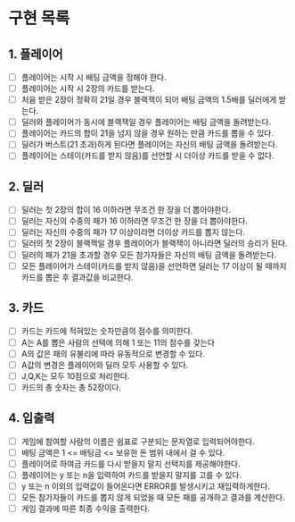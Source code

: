 # 구현 목록
## 1. 플레이어
- [ ] 플레이어는 시작 시 배팅 금액을 정해야 한다.
- [ ] 플레이어는 시작 시 2장의 카드를 받는다.
- [ ] 처음 받은 2장이 정확히 21일 경우 블랙잭이 되어 배팅 금액의 1.5배를 딜러에게 받는다.
- [ ] 딜러와 플레이어가 동시에 블랙잭일 경우 플레이어는 배팅 금액을 돌려받는다.
- [ ] 플레이어는 카드의 합이 21을 넘지 않을 경우 원하는 만큼 카드를 뽑을 수 있다.
- [ ] 딜러가 버스트(21 초과)하게 된다면 플레이어는 자신의 배팅 금액을 돌려받는다.
- [ ] 플레이어는 스테이(카드를 받지 않음)를 선언할 시 더이상 카드를 받을 수 없다.

## 2. 딜러
- [ ] 딜러는 첫 2장의 합이 16 이하라면 무조건 한 장을 더 뽑아야한다.
- [ ] 딜러는 자신의 수중의 패가 16 이하라면 무조건 한 장을 더 뽑아야한다.
- [ ] 딜러는 자신의 수중의 패가 17 이상이라면 더이상 카드를 뽑지 않는다.
- [ ] 딜러의 첫 2장이 블랙잭일 경우 플레이어가 블랙잭이 아니라면 딜러의 승리가 된다.
- [ ] 딜러의 패가 21을 초과할 경우 모든 참가자들은 자신의 배팅 금액을 돌려받는다.
- [ ] 모든 플레이어가 스테이(카드를 받지 않음)을 선언하면 딜러는 17 이상이 될 때까지 카드를 뽑은 후 결과값을 비교한다.

## 3. 카드
- [ ] 카드는 카드에 적혀있는 숫자만큼의 점수를 의미한다.
- [ ] A는 A를 뽑은 사람의 선택에 의해 1 또는 11의 점수를 갖는다
- [ ] A의 값은 패의 유불리에 따라 유동적으로 변경할 수 있다.
- [ ] A값의 변경은 플레이어와 딜러 모두 사용할 수 있다.
- [ ] J,Q,K는 모두 10점으로 처리한다.
- [ ] 카드의 총 숫자는 총 52장이다. 

## 4. 입출력
- [ ] 게임에 참여할 사람의 이름은 쉼표로 구분되는 문자열로 입력되어야한다.
- [ ] 배팅 금액은 1 <= 배팅금 <= 보유한 돈 범위 내에서 걸 수 있다.
- [ ] 플레이어로 하여금 카드를 다시 받을지 말지 선택지를 제공해야한다.
- [ ] 플레이어는 y 또는 n을 입력하여 카드를 받을지 말지를 고를 수 있다.
- [ ] y 또는 n 이외의 입력값이 들어온다면 ERROR를 발생시키고 재입력하게한다.
- [ ] 모든 참가자들이 카드를 뽑지 않게 되었을 때 모든 패를 공개하고 결과를 계산한다.
- [ ] 게임 결과에 따른 최종 수익을 출력한다.
